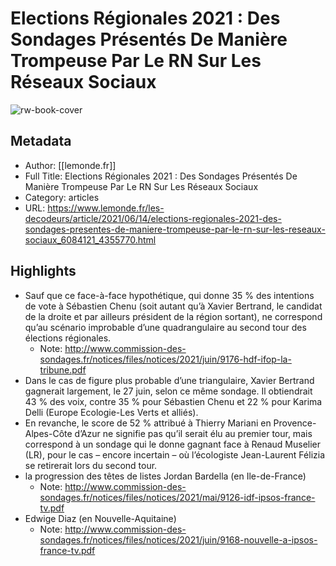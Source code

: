 # Elections Régionales 2021 : Des Sondages Présentés De Manière Trompeuse Par Le RN Sur Les Réseaux Sociaux

![rw-book-cover](https://readwise-assets.s3.amazonaws.com/static/images/article1.be68295a7e40.png)

## Metadata
- Author: [[lemonde.fr]]
- Full Title: Elections Régionales 2021 : Des Sondages Présentés De Manière Trompeuse Par Le RN Sur Les Réseaux Sociaux
- Category: articles
- URL: https://www.lemonde.fr/les-decodeurs/article/2021/06/14/elections-regionales-2021-des-sondages-presentes-de-maniere-trompeuse-par-le-rn-sur-les-reseaux-sociaux_6084121_4355770.html

## Highlights
- Sauf que ce face-à-face hypothétique, qui donne 35 % des intentions de vote à Sébastien Chenu (soit autant qu’à Xavier Bertrand, le candidat de la droite et par ailleurs président de la région sortant), ne correspond qu’au scénario improbable d’une quadrangulaire au second tour des élections régionales.
    - Note: http://www.commission-des-sondages.fr/notices/files/notices/2021/juin/9176-hdf-ifop-la-tribune.pdf
- Dans le cas de figure plus probable d’une triangulaire, Xavier Bertrand gagnerait largement, le 27 juin, selon ce même sondage. Il obtiendrait 43 % des voix, contre 35 % pour Sébastien Chenu et 22 % pour Karima Delli (Europe Ecologie-Les Verts et alliés).
- En revanche, le score de 52 % attribué à Thierry Mariani en Provence-Alpes-Côte d’Azur ne signifie pas qu’il serait élu au premier tour, mais correspond à un sondage qui le donne gagnant face à Renaud Muselier (LR), pour le cas – encore incertain – où l’écologiste Jean-Laurent Félizia se retirerait lors du second tour.
- la progression des têtes de listes Jordan Bardella (en Ile-de-France)
    - Note: http://www.commission-des-sondages.fr/notices/files/notices/2021/mai/9126-idf-ipsos-france-tv.pdf
- Edwige Diaz (en Nouvelle-Aquitaine)
    - Note: http://www.commission-des-sondages.fr/notices/files/notices/2021/juin/9168-nouvelle-a-ipsos-france-tv.pdf
